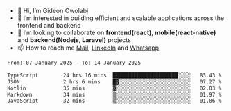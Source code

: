 - 👋 Hi, I’m Gideon Owolabi
- 👀 I’m interested in building efficient and scalable applications across the frontend and backend
- 💞️ I’m looking to collaborate on <b>frontend(react)</b>, <b>mobile(react-native)</b> and <b>backend(Nodejs, Laravel)</b> projects
- 📫 How to reach me <a href="mailto:gideoniyin2021@gmail.com">Mail</a>, <a href="https://www.linkedin.com/in/gideon-owolabi-9b667a232/">LinkedIn</a> and <a href="https://wa.me/2348055377085">Whatsapp</a>

<!---
gude1/gude1 is a ✨ special ✨ repository because its `README.md` (this file) appears on your GitHub profile.
You can click the Preview link to take a look at your changes.
--->

<!--START_SECTION:waka-->

```txt
From: 07 January 2025 - To: 14 January 2025

TypeScript        24 hrs 16 mins  █████████████████████░░░░   83.43 %
JSON              2 hrs 6 mins    █▓░░░░░░░░░░░░░░░░░░░░░░░   07.27 %
Kotlin            35 mins         ▓░░░░░░░░░░░░░░░░░░░░░░░░   02.03 %
Markdown          34 mins         ▒░░░░░░░░░░░░░░░░░░░░░░░░   01.97 %
JavaScript        32 mins         ▒░░░░░░░░░░░░░░░░░░░░░░░░   01.86 %
```

<!--END_SECTION:waka-->

